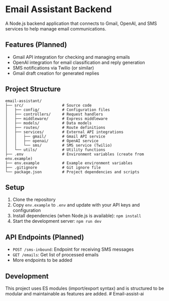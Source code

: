 # Email Assistant Backend

A Node.js backend application that connects to Gmail, OpenAI, and SMS services to help manage email communications.

## Features (Planned)

- Gmail API integration for checking and managing emails
- OpenAI integration for email classification and reply generation
- SMS notifications via Twilio (or similar)
- Gmail draft creation for generated replies

## Project Structure

```
email-assistant/
├── src/                 # Source code
│   ├── config/          # Configuration files
│   ├── controllers/     # Request handlers
│   ├── middleware/      # Express middleware
│   ├── models/          # Data models
│   ├── routes/          # Route definitions
│   ├── services/        # External API integrations
│   │   ├── gmail/       # Gmail API service
│   │   ├── openai/      # OpenAI service
│   │   └── sms/         # SMS service (Twilio)
│   └── utils/           # Utility functions
├── .env                 # Environment variables (create from env.example)
├── env.example          # Example environment variables
├── .gitignore           # Git ignore file
└── package.json         # Project dependencies and scripts
```

## Setup

1. Clone the repository
2. Copy `env.example` to `.env` and update with your API keys and configuration
3. Install dependencies (when Node.js is available): `npm install`
4. Start the development server: `npm run dev`

## API Endpoints (Planned)

- `POST /sms-inbound`: Endpoint for receiving SMS messages
- `GET /emails`: Get list of processed emails
- More endpoints to be added

## Development

This project uses ES modules (import/export syntax) and is structured to be modular and maintainable as features are added. # Email-assist-ai
